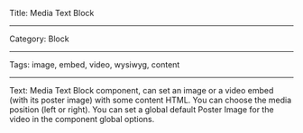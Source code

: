 Title: Media Text Block

----

Category: Block

----

Tags: image, embed, video, wysiwyg, content

----

Text: Media Text Block component, can set an image or a video embed (with its poster image) with some content HTML. You can choose the media position (left or right). You can set a global default Poster Image for the video in the component global options.
